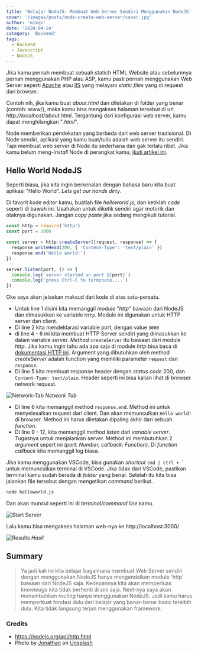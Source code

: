 ```yaml
---
title: 'Belajar NodeJS: Membuat Web Server Sendiri Menggunakan NodeJS'
cover: '/images/posts/node-create-web-server/cover.jpg'
author: 'mikqi'
date: '2020-04-24'
category: 'Backend'
tags:
  - Backend
  - Javascript
  - NodeJS
---
```


Jika kamu pernah membuat sebuah statich HTML Website atau sebelumnya pernah menggunakan PHP atau ASP, kamu pasti pernah menggunakan Web Server seperti [Apache](https://httpd.apache.org/) atau [IIS](https://www.iis.net/) yang melayani _static files_ yang di request dari browser.

Contoh nih, jika kamu buat _about.html_ dan diletakan di folder yang benar (contoh: www/), maka kamu bisa mengakses halaman tersebut di url _http://localhost/about.html_. Tergantung dari konfigurasi web server, kamu dapat menghilangkan "_.html_".

Node memberikan pendekatan yang berbeda dari web server tradisional. Di Node sendiri, aplikasi yang kamu buat/tulis adalah web server itu sendiri. Tapi membuat web server di Node itu sederhana dan gak terlalu ribet. Jika kamu belum meng-_install_ Node di perangkat kamu, [ikuti artikel ini](/articles/belajar-nodejs-cara-install).

## Hello World NodeJS

Seperti biasa, jika kita ingin berkenalan dengan bahasa baru kita buat aplikasi "Hello World". _Lets get our hands dirty_.

Di favorit kode editor kamu, buatlah file _helloworld.js_, dan ketiklah _code_ seperti di bawah ini. Usahakan untuk diketik sendiri agar motorik dan otaknya digunakan. Jangan _copy paste_ jika sedang mengikuti tutorial.

<div class="line-number"></div>

```js
const http = require('http')
const port = 3000

const server = http.createServer((request, response) => {
  response.writeHead(200, { 'Content-Type': 'text/plain' })
  response.end('Hello world!')
})

server.listen(port, () => {
  console.log(`server started on port ${port}`)
  console.log('press Ctrl-C to terminate....')
})
```

Oke saya akan jelaskan maksud dari kode di atas satu-persatu.

- Untuk line 1 disini kita memanggil _module_ "_http_" bawaan dari NodeJS dan dimasukkan ke variable `http`. Module ini digunakan untuk HTTP server dan client.
- Di line 2 kita mendeklarasi variable port, dengan value `3000`
- di line 4 - 6 ini kita membuat HTTP Server sendiri yang dimasukkan ke dalam variable server. _Method_ `createServer` itu bawaan dari module _http_. Jika kamu ingin tahu ada apa saja di module _http_ bisa baca di [dokumentasi HTTP ini](https://nodejs.org/api/http.html). Argument yang dibutuhkan oleh method _createServer_ adalah function yang memiliki parameter `request` dan `response`.
- Di line 5 kita membuat response header dengan _status code_ 200, dan `Content-Type: text/plain`. Header seperti ini bisa kalian lihat di browser network request.

![Network-Tab](/images/posts/node-create-web-server/network-tab.png)
_Network Tab_

- Di line 6 kita memanggil method `response.end`. Method ini untuk menyelesaikan request dari client. Dan akan memunculkan `Hello world!` di browser. Method ini harus diletakan dipaling akhir dari sebuah _function_.
- Di line 9 - 12, kita memanggil _method listen_ dari _variable server_. Tugasnya untuk menjalankan server. Method ini membutuhkan 2 _argument_ sepert ini _(port: Number, callback: Function)_. Di _function callback_ kita memanggil log biasa.

Jika kamu menggunakan VSCode, bisa gunakan _shortcut_ `` cmd | ctrl + ` `` untuk memunculkan terminal di VSCode. Jika tidak dari VSCode, pastikan terminal kamu sudah berada di _folder_ yang benar. Setelah itu kita bisa jalankan file tersebut dengan mengetikan _command_ berikut.

```bash
node helloworld.js
```

Dan akan muncul seperti ini di _terminal/command line_ kamu.

![Start Server](/images/posts/node-create-web-server/start-server.png)

Lalu kamu bisa mengakses halaman web-nya ke http://localhost:3000/

![Results](/images/posts/node-create-web-server/result.png)
_Hasil_

## Summary

> Ya jadi kali ini kita belajar bagaimana membuat Web Server sendiri dengan menggunakan NodeJS hanya mengandalkan module 'http' bawaan dari NodeJS saja. Kedepannya kita akan memperluas _knowledge_ kita tidak berhenti di sini saja. Next-nya saya akan menambahkan _routing_ hanya menggunakan NodeJS. Jadi kamu harus memperkuat fondasi dulu dari belajar yang benar-benar basic terelbih dulu. Kita tidak langsung terjun menggunakan framework.

### Credits

- <https://nodejs.org/api/http.html>
- Photo by [Jonathan](https://unsplash.com/@isodme) on [Unsplash](https://unsplash.com/)
